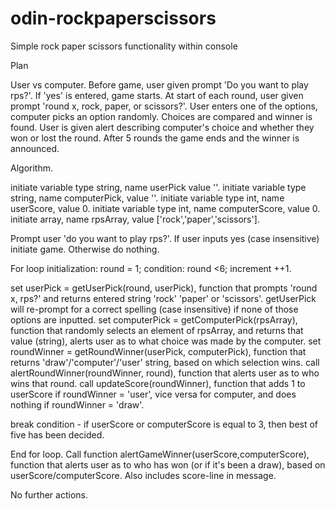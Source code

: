 # odin-rockpaperscissors
Simple rock paper scissors functionality within console

Plan

User vs computer. Before game, user given prompt 'Do you want to play rps?'. If 'yes' is entered, game starts.
At start of each round, user given prompt 'round x, rock, paper, or scissors?'. User enters one of the options,
computer picks an option randomly. Choices are compared and winner is found. User is given alert describing
computer's choice and whether they won or lost the round. After 5 rounds the game ends and the winner is
announced.


Algorithm.

initiate variable type string, name userPick value ''.
initiate variable type string, name computerPick, value ''.
initiate variable type int, name userScore, value 0.
initiate variable type int, name computerScore, value 0.
initiate array, name rpsArray, value ['rock','paper','scissors'].

Prompt user 'do you want to play rps?'. If user inputs yes (case insensitive) initiate game. Otherwise do nothing.

For loop initialization: round = 1; condition: round <6; increment ++1.

set userPick = getUserPick(round, userPick), function that prompts 'round x, rps?' and returns entered string 'rock' 'paper' or 'scissors'.
getUserPick will re-prompt for a correct spelling (case insensitive) if none of those options are inputted.
set computerPick = getComputerPick(rpsArray), function that randomly selects an element of rpsArray, and returns that value (string), alerts
user as to what choice was made by the computer.
set roundWinner = getRoundWinner(userPick, computerPick), function that returns 'draw'/'computer'/'user' string, based on which selection wins.
call alertRoundWinner(roundWinner, round), function that alerts user as to who wins that round.
call updateScore(roundWinner), function that adds 1 to userScore if roundWinner = 'user', vice versa for computer, and does nothing if roundWinner = 'draw'.

break condition - if userScore or computerScore is equal to 3, then best of five has been decided.

End for loop.
Call function alertGameWinner(userScore,computerScore), function that alerts user as to who has won (or if it's been a draw), based on userScore/computerScore.
Also includes score-line in message.

No further actions.






